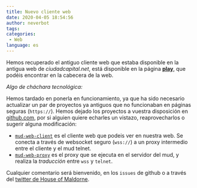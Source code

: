 ```yaml
---
title: Nuevo cliente web
date: 2020-04-05 18:54:56
author: neverbot
tags:
categories:
 - Web
language: es
---
```


Hemos recuperado el antiguo cliente web que estaba disponible en la antigua web de _ciudadcapital.net_, está disponible en la página [**play**](/es/play), que podéis encontrar en la cabecera de la web.

_Algo de cháchara tecnológica:_

Hemos tardado en ponerla en funcionamiento, ya que ha sido necesario actualizar un par de proyectos ya antiguos que no funcionaban en páginas seguras (`https://`). Hemos dejado los proyectos a vuestra disposición en [github.com](https://github.com/houseofmaldorne/), por si alguien quiere echarles un vistazo, reaprovecharlos o sugerir alguna modificación:

* [`mud-web-client`](https://github.com/houseofmaldorne/mud-web-client) es el cliente web que podeis ver en nuestra web. Se conecta a través de websocket seguro (`wss://`) a un proxy intermedio entre el cliente y el mud telnet.
* [`mud-web-proxy`](https://github.com/houseofmaldorne/mud-web-proxy) es el proxy que se ejecuta en el servidor del mud, y realiza la _traducción_ entre `wss` y `telnet`.

Cualquier comentario será bienvenido, en los `issues` de github o a través del [twitter de House of Maldorne](https://twitter.com/houseofmaldorne).